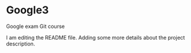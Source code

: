 # Google3
Google exam Git course

I am editing the README file. Adding some more details about the project description.
